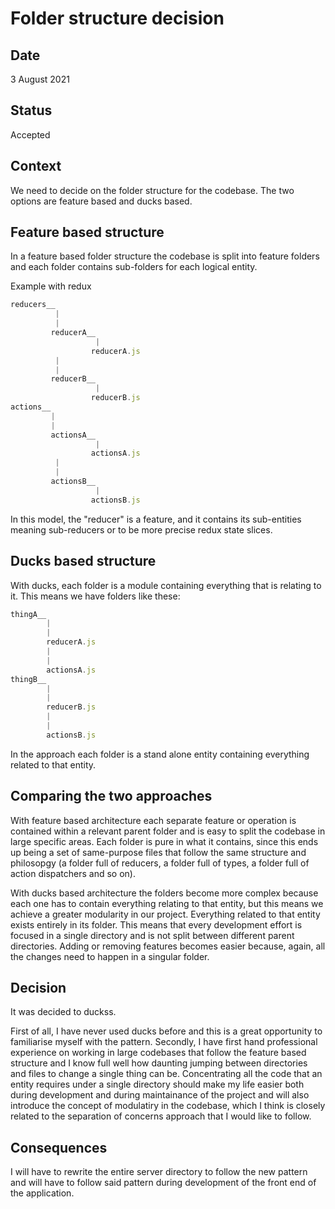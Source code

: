 # Folder structure decision

## Date

3 August 2021

## Status

Accepted

## Context

We need to decide on the folder structure for the codebase. The two options are feature based and ducks based.

## Feature based structure

In a feature based folder structure the codebase is split into feature folders and each folder contains sub-folders for each logical entity.

Example with redux

```js
reducers__
          |
          |
         reducerA__
                   |
                  reducerA.js
          |
          |
         reducerB__
                   |
                  reducerB.js
actions__
         |
         |
         actionsA__
                   |
                  actionsA.js
          |
          |
         actionsB__
                   |
                  actionsB.js
```

In this model, the "reducer" is a feature, and it contains its sub-entities meaning sub-reducers or to be more precise redux state slices.

## Ducks based structure

With ducks, each folder is a module containing everything that is relating to it. This means we have folders like these:

```js
thingA__
        |
        |
        reducerA.js
        |
        |
        actionsA.js
thingB__
        |
        |
        reducerB.js
        |
        |
        actionsB.js
```

In the approach each folder is a stand alone entity containing everything related to that entity.

## Comparing the two approaches

With feature based architecture each separate feature or operation is contained within a relevant parent folder and is easy to split the codebase in large specific areas. Each folder is pure in what it contains, since this ends up being a set of same-purpose files that follow the same structure and philosopgy (a folder full of reducers, a folder full of types, a folder full of action dispatchers and so on).

With ducks based architecture the folders become more complex because each one has to contain everything relating to that entity, but this means we achieve a greater modularity in our project. Everything related to that entity exists entirely in its folder. This means that every development effort is focused in a single directory and is not split between different parent directories. Adding or removing features becomes easier because, again, all the changes need to happen in a singular folder.

## Decision

It was decided to duckss.

First of all, I have never used ducks before and this is a great opportunity to familiarise myself with the pattern. Secondly, I have first hand professional experience on working in large codebases that follow the feature based structure and I know full well how daunting jumping between directories and files to change a single thing can be. Concentrating all the code that an entity requires under a single directory should make my life easier both during development and during maintainance of the project and will also introduce the concept of modulatiry in the codebase, which I think is closely related to the separation of concerns approach that I would like to follow.

## Consequences

I will have to rewrite the entire server directory to follow the new pattern and will have to follow said pattern during development of the front end of the application.
